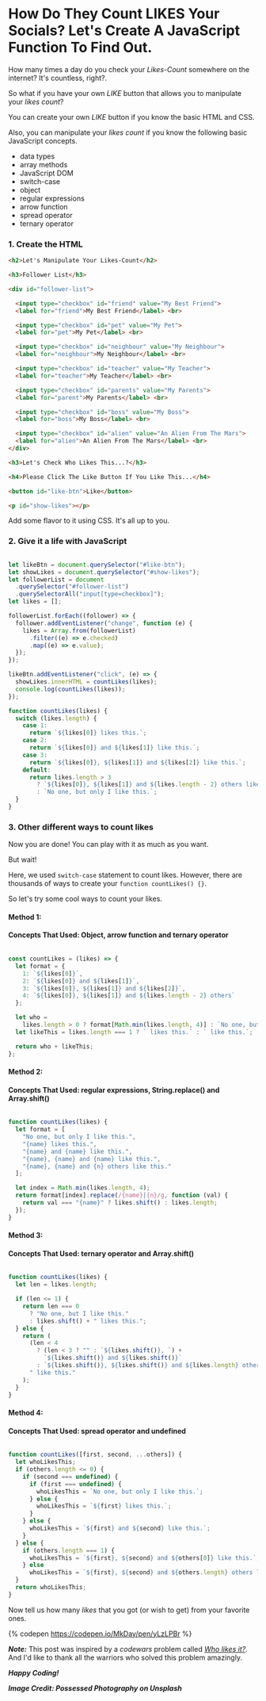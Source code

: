 # How Do They Count LIKES Your Socials? Let's Create A JavaScript Function To Find Out.

How many times a day do you check your *Likes-Count* somewhere on the internet? It's countless, right?.
 
So what if you have your own *LIKE* button that allows you to manipulate your *likes count*?

You can create your own *LIKE* button if you know the basic HTML and CSS. 

Also, you can manipulate your *likes count* if you know the following basic JavaScript concepts.

* data types
* array methods
* JavaScript DOM 
* switch-case
* object
* regular expressions
* arrow function
* spread operator
* ternary operator


### 1. Create the HTML 

```html
<h2>Let's Manipulate Your Likes-Count</h2>

<h3>Follower List</h3>

<div id="follower-list">

  <input type="checkbox" id="friend" value="My Best Friend">
  <label for="friend">My Best Friend</label> <br>

  <input type="checkbox" id="pet" value="My Pet">
  <label for="pet">My Pet</label> <br>

  <input type="checkbox" id="neighbour" value="My Neighbour">
  <label for="neighbour">My Neighbour</label> <br>

  <input type="checkbox" id="teacher" value="My Teacher">
  <label for="teacher">My Teacher</label> <br>

  <input type="checkbox" id="parents" value="My Parents">
  <label for="parent">My Parents</label> <br>

  <input type="checkbox" id="boss" value="My Boss">
  <label for="boss">My Boss</label> <br>

  <input type="checkbox" id="alien" value="An Alien From The Mars">
  <label for="alien">An Alien From The Mars</label> <br>
</div>

<h3>Let's Check Who Likes This...?</h3>

<h4>Please Click The Like Button If You Like This...</h4>

<button id="like-btn">Like</button>

<p id="show-likes"></p>

```
Add some flavor to it using CSS. It's all up to you.

### 2. Give it a life with JavaScript

```javascript

let likeBtn = document.querySelector("#like-btn");
let showLikes = document.querySelector("#show-likes");
let followerList = document
  .querySelector("#follower-list")
  .querySelectorAll("input[type=checkbox]");
let likes = [];

followerList.forEach((follower) => {
  follower.addEventListener("change", function (e) {
    likes = Array.from(followerList)
      .filter((e) => e.checked)
      .map((e) => e.value);
  });
});

likeBtn.addEventListener("click", (e) => {
  showLikes.innerHTML = countLikes(likes);
  console.log(countLikes(likes));
});

function countLikes(likes) {
  switch (likes.length) {
    case 1:
      return `${likes[0]} likes this.`;
    case 2:
      return `${likes[0]} and ${likes[1]} like this.`;
    case 3:
      return `${likes[0]}, ${likes[1]} and ${likes[2]} like this.`;
    default:
      return likes.length > 3
        ? `${likes[0]}, ${likes[1]} and ${likes.length - 2} others like this.`
        : `No one, but only I like this.`;
  }
}

```
 
### 3. Other different ways to count likes

Now you are done! You can play with it as much as you want.

But wait!

Here, we used `switch-case` statement to count likes. However, there are thousands of ways to create your `function countLikes() {}`. 

So let's try some cool ways to count your likes.

#### Method 1: 
#### Concepts That Used: Object, arrow function and ternary operator

```javascript

const countLikes = (likes) => {
  let format = {
    1: `${likes[0]}`,
    2: `${likes[0]} and ${likes[1]}`,
    3: `${likes[0]}, ${likes[1]} and ${likes[2]}`,
    4: `${likes[0]}, ${likes[1]} and ${likes.length - 2} others`
  };

  let who =
    likes.length > 0 ? format[Math.min(likes.length, 4)] : `No one, but only I`;
  let likeThis = likes.length === 1 ? ` likes this.` : ` like this.`;

  return who + likeThis;
};

```

#### Method 2:
#### Concepts That Used: regular expressions, String.replace() and Array.shift() 

```javascript

function countLikes(likes) {
  let format = [
    "No one, but only I like this.",
    "{name} likes this.",
    "{name} and {name} like this.",
    "{name}, {name} and {name} like this.",
    "{name}, {name} and {n} others like this."
  ];

  let index = Math.min(likes.length, 4);
  return format[index].replace(/{name}|{n}/g, function (val) {
    return val === "{name}" ? likes.shift() : likes.length;
  });
}

```

#### Method 3:
#### Concepts That Used: ternary operator and Array.shift()

```javascript

function countLikes(likes) {
  let len = likes.length;

  if (len <= 1) {
    return len === 0
      ? "No one, but I like this."
      : likes.shift() + " likes this.";
  } else {
    return (
      (len < 4
        ? (len < 3 ? "" : `${likes.shift()}, `) +
          `${likes.shift()} and ${likes.shift()}`
        : `${likes.shift()}, ${likes.shift()} and ${likes.length} others`) +
      " like this."
    );
  }
}

```

#### Method 4:
#### Concepts That Used: spread operator and undefined

```javascript

function countLikes([first, second, ...others]) {
  let whoLikesThis;
  if (others.length <= 0) {
    if (second === undefined) {
      if (first === undefined) {
        whoLikesThis = `No one, but only I like this.`;
      } else {
        whoLikesThis = `${first} likes this.`;
      }
    } else {
      whoLikesThis = `${first} and ${second} like this.`;
    }
  } else {
    if (others.length === 1) {
      whoLikesThis = `${first}, ${second} and ${others[0]} like this.`;
    } else
      whoLikesThis = `${first}, ${second} and ${others.length} others like this.`;
  }
  return whoLikesThis;
}

```

Now tell us how many *likes* that you got (or wish to get) from your favorite ones.

{% codepen https://codepen.io/MkDay/pen/yLzLPBr %}

**_Note:_** 
This post was inspired by a *codewars* problem called [*Who likes it?*](https://www.codewars.com/kata/5266876b8f4bf2da9b000362/javascript). And I'd like to thank all the warriors who solved this problem amazingly. 

**_Happy Coding!_**

**_Image Credit: Possessed Photography on Unsplash_**


